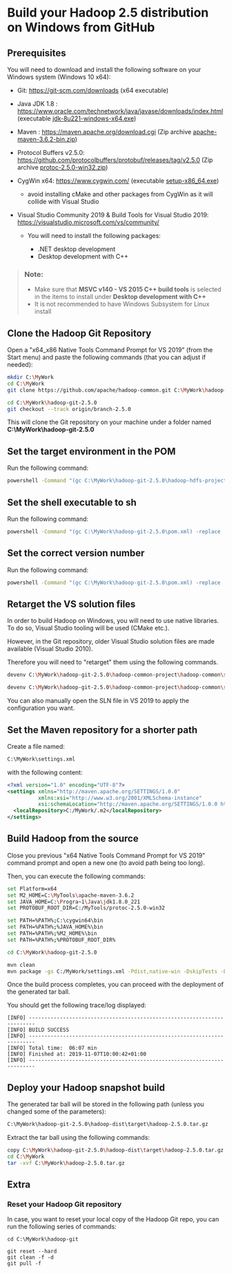 # Build your Hadoop 2.5 distribution on Windows from GitHub

## Prerequisites

You will need to download and install the following software on your Windows system (Windows 10 x64):

- Git: https://git-scm.com/downloads (x64 executable)

- Java JDK 1.8 : https://www.oracle.com/technetwork/java/javase/downloads/index.html (executable [jdk-8u221-windows-x64.exe](https://download.oracle.com/otn/java/jdk/8u221-b11/230deb18db3e4014bb8e3e8324f81b43/jdk-8u221-windows-x64.exe))

- Maven : https://maven.apache.org/download.cgi (Zip archive [apache-maven-3.6.2-bin.zip](http://mirrors.standaloneinstaller.com/apache/maven/maven-3/3.6.2/binaries/apache-maven-3.6.2-bin.zip))

- Protocol Buffers v2.5.0: https://github.com/protocolbuffers/protobuf/releases/tag/v2.5.0 (Zip archive [protoc-2.5.0-win32.zip](https://github.com/protocolbuffers/protobuf/releases/download/v2.5.0/protoc-2.5.0-win32.zip))

- CygWin x64: https://www.cygwin.com/ (executable [setup-x86_64.exe](https://www.cygwin.com/setup-x86_64.exe))

  - avoid installing cMake and other packages from CygWin as it will collide with Visual Studio

- Visual Studio Community 2019 & Build Tools for Visual Studio 2019: https://visualstudio.microsoft.com/vs/community/

  - You will need to install the following packages:

    - .NET desktop development
    - Desktop development with C++

> ### Note:
> - Make sure that **MSVC v140 - VS 2015 C++ build tools** is selected in the items to install under **Desktop development with C++**
> - It is not recommended to have Windows Subsystem for Linux install

## Clone the Hadoop Git Repository

Open a "x64_x86 Native Tools Command Prompt for VS 2019" (from the Start menu) and paste the following commands (that you can adjust if needed):

```sh
mkdir C:\MyWork
cd C:\MyWork
git clone https://github.com/apache/hadoop-common.git C:\MyWork\hadoop-git-2.5.0

cd C:\MyWork\hadoop-git-2.5.0
git checkout --track origin/branch-2.5.0

```

This will clone the Git repository on your machine under a folder named **C:\MyWork\hadoop-git-2.5.0**

## Set the target environment in the POM

Run the following command:

```sh
powershell -Command "(gc C:\MyWork\hadoop-git-2.5.0\hadoop-hdfs-project\hadoop-hdfs\pom.xml) -replace 'Visual Studio 10 Win64', 'Visual Studio 16 2019' | Out-File -encoding ASCII C:\MyWork\hadoop-git-2.5.0\hadoop-hdfs-project\hadoop-hdfs\pom.xml"
```

## Set the shell executable to sh

Run the following command:

```sh
powershell -Command "(gc C:\MyWork\hadoop-git-2.5.0\pom.xml) -replace '<shell-executable>bash</shell-executable>', '<shell-executable>sh</shell-executable>' | Out-File -encoding ASCII C:\MyWork\hadoop-git-2.5.0\pom.xml"
```

## Set the correct version number

Run the following command:

```sh
powershell -Command "(gc C:\MyWork\hadoop-git-2.5.0\pom.xml) -replace '<version>3.0.0-SNAPSHOT</version>', '<version>2.5.0</version>' | Out-File -encoding ASCII C:\MyWork\hadoop-git-2.5.0\pom.xml"
```

## Retarget the VS solution files

In order to build Hadoop on Windows, you will need to use native libraries. To do so, Visual Studio tooling will be used (CMake etc.).

However, in the Git repository, older Visual Studio solution files are made available (Visual Studio 2010).

Therefore you will need to "retarget" them using the following commands.

```sh
devenv C:\MyWork\hadoop-git-2.5.0\hadoop-common-project\hadoop-common\src\main\native\native.sln /upgrade

devenv C:\MyWork\hadoop-git-2.5.0\hadoop-common-project\hadoop-common\src\main\winutils\winutils.sln /upgrade
```

You can also manually open the SLN file in VS 2019 to apply the configuration you want.

## Set the Maven repository for a shorter path

Create a file named:

```sh
C:\MyWork\settings.xml
```

with the following content:

```xml
<?xml version="1.0" encoding="UTF-8"?>
<settings xmlns="http://maven.apache.org/SETTINGS/1.0.0"
          xmlns:xsi="http://www.w3.org/2001/XMLSchema-instance"
          xsi:schemaLocation="http://maven.apache.org/SETTINGS/1.0.0 http://maven.apache.org/xsd/settings-1.0.0.xsd">
  <localRepository>C:/MyWork/.m2</localRepository>
</settings>
```

## Build Hadoop from the source

Close you previous "x64 Native Tools Command Prompt for VS 2019" command prompt and open a new one (to avoid path being too long).

Then, you can execute the following commands:

```sh
set Platform=x64
set M2_HOME=C:\MyTools\apache-maven-3.6.2
set JAVA_HOME=C:\Progra~1\Java\jdk1.8.0_221
set PROTOBUF_ROOT_DIR=C:/MyTools/protoc-2.5.0-win32

set PATH=%PATH%;C:\cygwin64\bin
set PATH=%PATH%;%JAVA_HOME%\bin
set PATH=%PATH%;%M2_HOME%\bin
set PATH=%PATH%;%PROTOBUF_ROOT_DIR%

cd C:\MyWork\hadoop-git-2.5.0

mvn clean
mvn package -gs C:/MyWork/settings.xml -Pdist,native-win -DskipTests -Dtar -Dmaven.javadoc.skip=true
```

Once the build process completes, you can proceed with the deployment of the generated tar ball.

You should get the following trace/log displayed:

```
[INFO] ------------------------------------------------------------------------
[INFO] BUILD SUCCESS
[INFO] ------------------------------------------------------------------------
[INFO] Total time:  06:07 min
[INFO] Finished at: 2019-11-07T10:00:42+01:00
[INFO] ------------------------------------------------------------------------
```

## Deploy your Hadoop snapshot build

The generated tar ball will be stored in the following path (unless you changed some of the parameters):

```sh
C:\MyWork\hadoop-git-2.5.0\hadoop-dist\target\hadoop-2.5.0.tar.gz
```

Extract the tar ball using the following commands:

```sh
copy C:\MyWork\hadoop-git-2.5.0\hadoop-dist\target\hadoop-2.5.0.tar.gz C:\MyWork\hadoop-2.5.0.tar.gz
cd C:\MyWork
tar -xvf C:\MyWork\hadoop-2.5.0.tar.gz
```

## Extra

### Reset your Hadoop Git repository

In case, you want to reset your local copy of the Hadoop Git repo, you can run the following series of commands:

```
cd C:\MyWork\hadoop-git

git reset --hard
git clean -f -d
git pull -f
```
